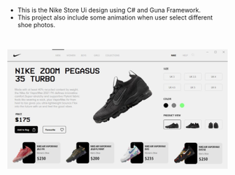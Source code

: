 - This is the Nike Store Ui design using C# and Guna Framework.<br>
- This project also include some animation when user select different shoe photos.
<br>
<br>
<img src="Output.JPG"/>
